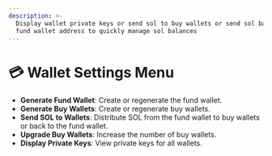 ```yaml
---
description: >-
  Display wallet private keys or send sol to buy wallets or send sol back to the
  fund wallet address to quickly manage sol balances
---
```


# 💳 Wallet Settings Menu

* **Generate Fund Wallet**: Create or regenerate the fund wallet.
* **Generate Buy Wallets**: Create or regenerate buy wallets.
* **Send SOL to Wallets**: Distribute SOL from the fund wallet to buy wallets or back to the fund wallet.
* **Upgrade Buy Wallets**: Increase the number of buy wallets.
* **Display Private Keys**: View private keys for all wallets.
